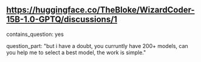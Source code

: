 ## https://huggingface.co/TheBloke/WizardCoder-15B-1.0-GPTQ/discussions/1

contains_question: yes

question_part: "but i have a doubt, you curruntly have 200+ models, can you help me to select a best model, the work is simple."